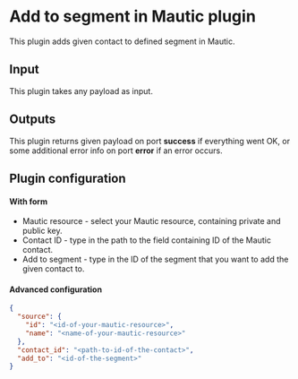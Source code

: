 # Add to segment in Mautic plugin

This plugin adds given contact to defined segment in Mautic.

## Input
This plugin takes any payload as input.

## Outputs
This plugin returns given payload on port **success** if everything went OK,
or some additional error info on port **error** if an error occurs.

## Plugin configuration

#### With form
- Mautic resource - select your Mautic resource, containing private and public key.
- Contact ID - type in the path to the field containing ID of the Mautic contact.
- Add to segment - type in the ID of the segment that you want to add the given contact to.

#### Advanced configuration
```json
{
  "source": {
    "id": "<id-of-your-mautic-resource>",
    "name": "<name-of-your-mautic-resource>"
  },
  "contact_id": "<path-to-id-of-the-contact>",
  "add_to": "<id-of-the-segment>"
}
```